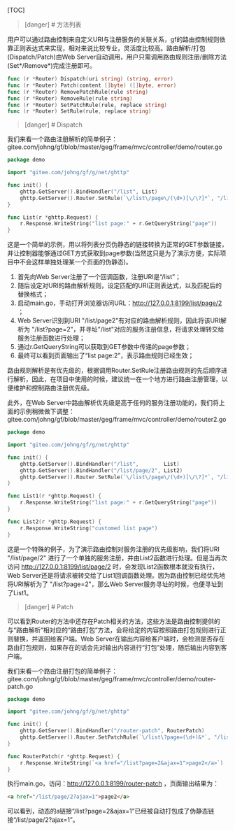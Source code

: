 
[TOC]

>[danger] # 方法列表

用户可以通过路由控制来自定义URI与注册服务的关联关系，gf的路由控制规则依靠正则表达式来实现，相对来说比较专业，灵活度比较高。路由解析/打包(Dispatch/Patch)由Web Server自动调用，用户只需调用路由规则注册/删除方法(Set*/Remove*)完成注册即可。
```go
func (r *Router) Dispatch(uri string) (string, error)
func (r *Router) Patch(content []byte) ([]byte, error)
func (r *Router) RemovePatchRule(rule string)
func (r *Router) RemoveRule(rule string)
func (r *Router) SetPatchRule(rule, replace string)
func (r *Router) SetRule(rule, replace string)
```
>[danger] # Dispatch

我们来看一个路由注册解析的简单例子：
gitee.com/johng/gf/blob/master/geg/frame/mvc/controller/demo/router.go
```go
package demo

import "gitee.com/johng/gf/g/net/ghttp"

func init() {
    ghttp.GetServer().BindHandler("/list", List)
    ghttp.GetServer().Router.SetRule(`\/list\/page\/(\d+)[\/\?]*`, "/list?page=$1&")
}

func List(r *ghttp.Request) {
    r.Response.WriteString("list page:" + r.GetQueryString("page"))
}
```
这是一个简单的示例，用以将列表分页伪静态的链接转换为正常的GET参数链接，并让控制器能够通过GET方式获取到page参数(当然这只是为了演示方便，实际项目中不会这样单独处理某一个页面的伪静态)。

1. 首先向Web Server注册了一个回调函数，注册URI是“/list”；
2. 随后设定对URI的路由解析规则，设定匹配的URI正则表达式，以及匹配后的替换格式；
3. 启动main.go，手动打开浏览器访问URL：http://127.0.0.1:8199/list/page/2 ；
4. Web Server识别到URI "/list/page2"有对应的路由解析规则，因此将该URI解析为 "/list?page=2"，并寻址"/list"对应的服务注册信息，将请求处理转交给服务注册函数进行处理；
5. 通过r.GetQueryString可以获取到GET参数中传递的page参数；
6. 最终可以看到页面输出了“list page:2”，表示路由规则已经生效；

路由规则解析是有优先级的，根据调用Router.SetRule注册路由规则的先后顺序进行解析，因此，在项目中使用的时候，建议统一在一个地方进行路由注册管理，以便维护和控制路由注册优先级。

此外，在Web Server中路由解析优先级是高于任何的服务注册功能的，我们将上面的示例稍微做下调整：
gitee.com/johng/gf/blob/master/geg/frame/mvc/controller/demo/router2.go
```go
package demo

import "gitee.com/johng/gf/g/net/ghttp"

func init() {
    ghttp.GetServer().BindHandler("/list",        List)
    ghttp.GetServer().BindHandler("/list/page/2", List2)
    ghttp.GetServer().Router.SetRule(`\/list\/page\/(\d+)[\/\?]*`, "/list?page=$1&")
}

func List1(r *ghttp.Request) {
    r.Response.WriteString("list page:" + r.GetQueryString("page"))
}

func List2(r *ghttp.Request) {
    r.Response.WriteString("customed list page")
}
```
这是一个特殊的例子，为了演示路由控制对服务注册的优先级影响，我们将URI "/list/page/2" 进行了一个单独的服务注册，并由List2函数进行处理。但是当再次访问 http://127.0.0.1:8199/list/page/2 时，会发现List2函数根本就没有执行，Web Server还是将请求被转交给了List1回调函数处理。因为路由控制已经优先地将URI解析为了 "/list?page=2"，那么Web Server服务寻址的时候，也便寻址到了List1。



>[danger] # Patch

可以看到Router的方法中还存在Patch相关的方法，这些方法是路由控制提供的与“路由解析”相对应的“路由打包”方法，会将给定的内容按照路由打包规则进行正则替换，并返回给客户端。Web Server在输出内容给客户端时，会检测是否存在路由打包规则，如果存在的话会先对输出内容进行“打包”处理，随后输出内容到客户端。

我们来看一个路由注册打包的简单例子：
gitee.com/johng/gf/blob/master/geg/frame/mvc/controller/demo/router-patch.go
```go
package demo

import "gitee.com/johng/gf/g/net/ghttp"

func init() {
    ghttp.GetServer().BindHandler("/router-patch", RouterPatch)
    ghttp.GetServer().Router.SetPatchRule(`\/list\?page=(\d+)&*`, "/list/page/$1?")
}

func RouterPatch(r *ghttp.Request) {
    r.Response.WriteString(`<a href="/list?page=2&ajax=1">page2</a>`)
}
```

执行main.go，访问：http://127.0.0.1:8199/router-patch ，页面输出结果为：
```html
<a href="/list/page/2?ajax=1">page2</a>
```

可以看到，动态的a链接“/list?page=2&ajax=1”已经被自动打包成了伪静态链接“/list/page/2?ajax=1”。



